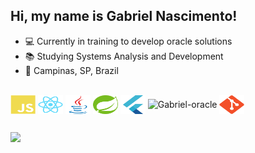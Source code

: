 ## Hi, my name is Gabriel Nascimento!

- 💻 Currently in training to develop oracle solutions
- 📚 Studying Systems Analysis and Development
- 📌 Campinas, SP, Brazil
  
<div style="display: inline_block"><br>
  <img align="center" alt="Gabriel-Js" height="30" width="40" src="https://raw.githubusercontent.com/devicons/devicon/master/icons/javascript/javascript-plain.svg">
  <img align="center" alt="Gabriel-React" height="30" width="40" src="https://raw.githubusercontent.com/devicons/devicon/master/icons/react/react-original.svg">
  <img align="center" alt="Gabriel-Java" height="30" width="40" src="https://raw.githubusercontent.com/devicons/devicon/master/icons/java/java-original.svg">
  <img align="center" alt="Gabriel-spring" height="30" width="40" src="https://raw.githubusercontent.com/devicons/devicon/master/icons/spring/spring-original.svg">
  <img align="center" alt="Gabriel-flutter" height="30" width="40" src="https://raw.githubusercontent.com/devicons/devicon/master/icons/flutter/flutter-original.svg">
  <img align="center" alt="Gabriel-oracle" height="30" width="40" src="https://pbs.twimg.com/profile_images/1534280369159213070/cuTT4bFz_400x400.png">
  <img align="center" alt="Gabriel-Git" height="30" width="40" src="https://raw.githubusercontent.com/devicons/devicon/master/icons/git/git-original.svg">

</div>
  
##
  
<div>
  <a href="https://www.linkedin.com/in/gabriel-nascimento-a620a8242/" target="_blank"><img src="https://img.shields.io/badge/-LinkedIn-%230077B5?style=for-the-badge&logo=linkedin&logoColor=white" target="_blank"></a>
</div>
